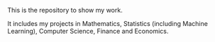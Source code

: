 This is the repository to show my work.

It includes my projects in Mathematics, Statistics (including Machine Learning), Computer Science, Finance and Economics.

